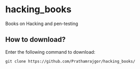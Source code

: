 # hacking_books
Books on Hacking and pen-testing

## How to download?

Enter the following command to download:

`git clone https://github.com/Prathamrajgor/hacking_books/`


